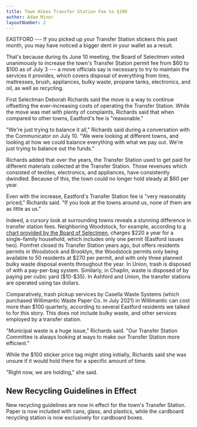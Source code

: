 ```yaml
---
title: Town Hikes Transfer Station Fee to $100
author: Adam Minor
layoutNumber: 2
---
```


EASTFORD --- If you picked up your Transfer Station stickers this past
month, you may have noticed a bigger dent in your wallet as a result.

That's because during its June 10 meeting, the Board of Selectmen voted
unanimously to increase the town's Transfer Station permit fee from \$60
to \$100 as of July 3 --- a move officials say is necessary to try to
maintain the services it provides, which covers disposal of everything
from tires, mattresses, brush, appliances, bulky waste, propane tanks,
electronics, and oil, as well as recycling.

First Selectman Deborah Richards said the move is a way to continue
offsetting the ever-increasing costs of operating the Transfer Station.
While the move was met with plenty of complaints, Richards said that
when compared to other towns, Eastford's fee is "reasonable."

"We're just trying to balance it all," Richards said during a
conversation with the Communicator on July 10. "We were looking at
different towns, and looking at how we could balance everything with
what we pay out. We're just trying to balance out the funds."

Richards added that over the years, the Transfer Station used to get
paid for different materials collected at the Transfer Station. Those
revenues which consisted of textiles, electronics, and appliances, have
consistently dwindled. Because of this, the town could no longer hold
steady at \$60 per year.

Even with the increase, Eastford's Transfer Station fee is "very
reasonably priced," Richards said. "If you look at the towns around us,
none of them are as little as us."

Indeed, a cursory look at surrounding towns reveals a stunning
difference in transfer station fees. Neighboring Woodstock, for example,
according to [a chart provided by the Board of Selectmen](/assets/pdf/33-1-ts-comparison.pdf), charges \$220 a
year for a single-family household, which includes only one permit
(Eastford issues two). Pomfret closed its Transfer Station years ago,
but offers residents permits in Woodstock and Brooklyn, the Woodstock
permits only being available to 50 residents at \$270 per permit, and
with only three planned bulky waste disposal events throughout the year.
In Union, trash is disposed of with a pay-per-bag system. Similarly, in
Chaplin, waste is disposed of by paying per cubic yard (\$10-\$35). In
Ashford and Union, the transfer stations are operated using tax dollars.

Comparatively, trash pickup services by Casella Waste Systems (which
purchased Willimantic Waste Paper Co. in July 2021) in Willimantic can
cost more than \$100 quarterly, according to several Eastford residents
we talked to for this story. This does not include bulky waste, and
other services employed by a transfer station.

"Municipal waste is a huge issue," Richards said. "Our Transfer Station
Committee is always looking at ways to make our Transfer Station more
efficient."

While the \$100 sticker price tag might sting initially, Richards said
she was unsure if it would hold there for a specific amount of time.

"Right now, we are holding," she said.

## New Recycling Guidelines in Effect

New recycling guidelines are now in effect for the town's Transfer
Station. Paper is now included with cans, glass, and plastics, while the
cardboard recycling station is now exclusively for cardboard boxes.
